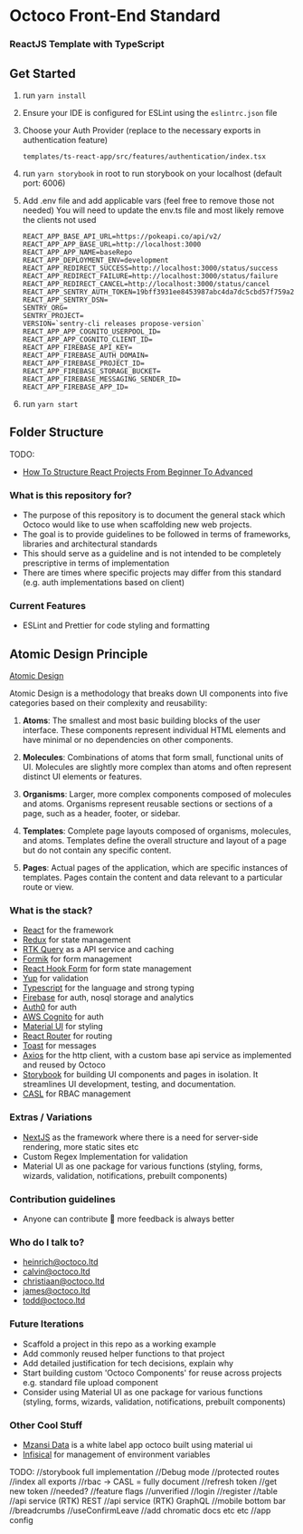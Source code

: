 # Octoco Front-End Standard #
### ReactJS Template with TypeScript ###

## Get Started
1. run `yarn install`
2. Ensure your IDE is configured for ESLint using the `eslintrc.json` file
3. Choose your Auth Provider (replace to the necessary exports in authentication feature)
    ```
    templates/ts-react-app/src/features/authentication/index.tsx
    ```
4. run `yarn storybook` in root to run storybook on your localhost (default port: 6006)
5. Add .env file and add applicable vars (feel free to remove those not needed)
   You will need to update the env.ts file and most likely remove the clients not used

    ```
    REACT_APP_BASE_API_URL=https://pokeapi.co/api/v2/
    REACT_APP_APP_BASE_URL=http://localhost:3000
    REACT_APP_APP_NAME=baseRepo
    REACT_APP_DEPLOYMENT_ENV=development
    REACT_APP_REDIRECT_SUCCESS=http://localhost:3000/status/success
    REACT_APP_REDIRECT_FAILURE=http://localhost:3000/status/failure
    REACT_APP_REDIRECT_CANCEL=http://localhost:3000/status/cancel
    REACT_APP_SENTRY_AUTH_TOKEN=19bff3931ee8453987abc4da7dc5cbd57f759a25323d434c804e7ac0dffe92bc
    REACT_APP_SENTRY_DSN=
    SENTRY_ORG=
    SENTRY_PROJECT=
    VERSION=`sentry-cli releases propose-version`
    REACT_APP_APP_COGNITO_USERPOOL_ID=
    REACT_APP_APP_COGNITO_CLIENT_ID=
    REACT_APP_FIREBASE_API_KEY=
    REACT_APP_FIREBASE_AUTH_DOMAIN=
    REACT_APP_FIREBASE_PROJECT_ID=
    REACT_APP_FIREBASE_STORAGE_BUCKET=
    REACT_APP_FIREBASE_MESSAGING_SENDER_ID=
    REACT_APP_FIREBASE_APP_ID=
    ```
6. run `yarn start`

## Folder Structure
TODO: 
- [How To Structure React Projects From Beginner To Advanced](https://blog.webdevsimplified.com/2022-07/react-folder-structure/)
   
### What is this repository for? ###

* The purpose of this repository is to document the general stack which Octoco would like to use when scaffolding new web projects. 
* The goal is to provide guidelines to be followed in terms of frameworks, libraries and architectural standards
* This should serve as a guideline and is not intended to be completely prescriptive in terms of implementation
* There are times where specific projects may differ from this standard (e.g. auth implementations based on client)   

### Current Features
- ESLint and Prettier for code styling and formatting

## Atomic Design Principle
[Atomic Design](https://bradfrost.com/blog/post/atomic-web-design/)

Atomic Design is a methodology that breaks down UI components into five categories based on their complexity and reusability:

1. **Atoms**: The smallest and most basic building blocks of the user interface. These components represent individual HTML elements and have minimal or no dependencies on other components.

2. **Molecules**: Combinations of atoms that form small, functional units of UI. Molecules are slightly more complex than atoms and often represent distinct UI elements or features.

3. **Organisms**: Larger, more complex components composed of molecules and atoms. Organisms represent reusable sections or sections of a page, such as a header, footer, or sidebar.

4. **Templates**: Complete page layouts composed of organisms, molecules, and atoms. Templates define the overall structure and layout of a page but do not contain any specific content.

5. **Pages**: Actual pages of the application, which are specific instances of templates. Pages contain the content and data relevant to a particular route or view.

### What is the stack? ###
* [React](https://reactjs.org/) for the framework
* [Redux](https://redux.js.org/) for state management
* [RTK Query](https://redux-toolkit.js.org/rtk-query/overview) as a API service and caching
* [Formik](https://formik.org/) for form management
* [React Hook Form](https://react-hook-form.com/) for form state management
* [Yup](https://github.com/jquense/yup) for validation
* [Typescript](https://www.typescriptlang.org/) for the language and strong typing
* [Firebase](https://firebase.google.com/) for auth, nosql storage and analytics
* [Auth0](https://firebase.google.com/) for auth
* [AWS Cognito](https://firebase.google.com/) for auth
* [Material UI](https://mui.com/) for styling
* [React Router](https://v5.reactrouter.com/web/guides/quick-start) for routing
* [Toast](https://ireade.github.io/Toast.js/) for messages
* [Axios](https://axios-http.com/docs/intro) for the http client, with a custom base api service as implemented and reused by Octoco
* [Storybook](https://storybook.js.org/) for building UI components and pages in isolation. It streamlines UI development, testing, and documentation.
* [CASL](https://casl.js.org/v6/en/) for RBAC management

### Extras / Variations
* [NextJS](https://nextjs.org/) as the framework where there is a need for server-side rendering, more static sites etc
* Custom Regex Implementation for validation
* Material UI as one package for various functions (styling, forms, wizards, validation, notifications, prebuilt components)

### Contribution guidelines ###
* Anyone can contribute 🥳 more feedback is always better

### Who do I talk to? ###
* heinrich@octoco.ltd
* calvin@octoco.ltd
* christiaan@octoco.ltd
* james@octoco.ltd
* todd@octoco.ltd

### Future Iterations
* Scaffold a project in this repo as a working example
* Add commonly reused helper functions to that project
* Add detailed justification for tech decisions, explain why
* Start building custom 'Octoco Components' for reuse across projects e.g. standard file upload component
* Consider using Material UI as one package for various functions (styling, forms, wizards, validation, notifications, prebuilt components)

### Other Cool Stuff
* [Mzansi Data](https://octoco.mzansidata.co.za) is a white label app octoco built using material ui
* [Infisical](https://infisical.com/) for management of environment variables

TODO:
//storybook full implementation
//Debug mode
//protected routes
//index all exports
//rbac -> CASL = fully document
//refresh token //get new token //needed?
//feature flags
//unverified
//login 
//register
//table
//api service (RTK) REST
//api service (RTK) GraphQL
//mobile bottom bar
//breadcrumbs
//useConfirmLeave
//add chromatic docs etc etc
//app config
